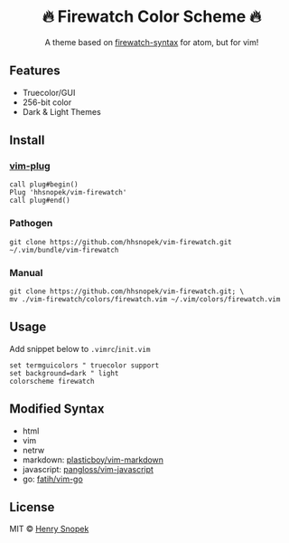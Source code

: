 <div align='center'>
  <h1>🔥 Firewatch Color Scheme 🔥</h1>
  <p>A theme based on <a href='https://github.com/SebastianSzturo/firewatch-syntax'>firewatch-syntax</a> for atom, but for vim!</p>
</div>

## Features
- Truecolor/GUI
- 256-bit color
- Dark & Light Themes

## Install
### [vim-plug](//github.com/junegunn/vim-plug)
```viml
call plug#begin()
Plug 'hhsnopek/vim-firewatch'
call plug#end()
```

### Pathogen
`git clone https://github.com/hhsnopek/vim-firewatch.git ~/.vim/bundle/vim-firewatch`

### Manual
```
git clone https://github.com/hhsnopek/vim-firewatch.git; \
mv ./vim-firewatch/colors/firewatch.vim ~/.vim/colors/firewatch.vim
```

## Usage
Add snippet below to `.vimrc`/`init.vim`

```viml
set termguicolors " truecolor support
set background=dark " light
colorscheme firewatch
```

## Modified Syntax
- html
- vim
- netrw
- markdown: [plasticboy/vim-markdown](//github.com/plasticboy/vim-markdown)
- javascript: [pangloss/vim-javascript](//github.com/pangloss/vim-javascript)
- go: [fatih/vim-go](//github.com/fatih/vim-go)

## License
MIT © [Henry Snopek](https://hhsnopek.com)
